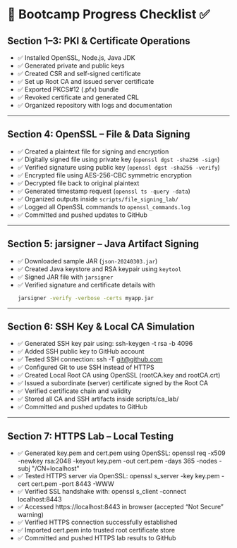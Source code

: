 # 🧩 Bootcamp Progress Checklist ✅

## Section 1–3: PKI & Certificate Operations

- ✅ Installed OpenSSL, Node.js, Java JDK  
- ✅ Generated private and public keys  
- ✅ Created CSR and self-signed certificate  
- ✅ Set up Root CA and issued server certificate  
- ✅ Exported PKCS#12 (.pfx) bundle  
- ✅ Revoked certificate and generated CRL  
- ✅ Organized repository with logs and documentation  

---

## Section 4: OpenSSL – File & Data Signing

- ✅ Created a plaintext file for signing and encryption  
- ✅ Digitally signed file using private key (`openssl dgst -sha256 -sign`)  
- ✅ Verified signature using public key (`openssl dgst -sha256 -verify`)  
- ✅ Encrypted file using AES-256-CBC symmetric encryption  
- ✅ Decrypted file back to original plaintext  
- ✅ Generated timestamp request (`openssl ts -query -data`)  
- ✅ Organized outputs inside `scripts/file_signing_lab/`  
- ✅ Logged all OpenSSL commands to `openssl_commands.log`  
- ✅ Committed and pushed updates to GitHub  

---

## Section 5: jarsigner – Java Artifact Signing

- ✅ Downloaded sample JAR (`json-20240303.jar`)  
- ✅ Created Java keystore and RSA keypair using `keytool`  
- ✅ Signed JAR file with `jarsigner`  
- ✅ Verified signature and certificate details with  
  ```bash
  jarsigner -verify -verbose -certs myapp.jar

---

## Section 6: SSH Key & Local CA Simulation

- ✅ Generated SSH key pair using: ssh-keygen -t rsa -b 4096
- ✅ Added SSH public key to GitHub account
- ✅ Tested SSH connection: ssh -T git@github.com
- ✅ Configured Git to use SSH instead of HTTPS
- ✅ Created Local Root CA using OpenSSL (rootCA.key and rootCA.crt)
- ✅ Issued a subordinate (server) certificate signed by the Root CA
- ✅ Verified certificate chain and validity
- ✅ Stored all CA and SSH artifacts inside scripts/ca_lab/
- ✅ Committed and pushed updates to GitHub

---

## Section 7: HTTPS Lab – Local Testing

- ✅ Generated key.pem and cert.pem using OpenSSL:
   openssl req -x509 -newkey rsa:2048 -keyout key.pem -out cert.pem -days 365 -nodes -subj \"/CN=localhost\"
- ✅ Tested HTTPS server via OpenSSL:
   openssl s_server -key key.pem -cert cert.pem -port 8443 -WWW
- ✅ Verified SSL handshake with:
   openssl s_client -connect localhost:8443
- ✅ Accessed https://localhost:8443 in browser (accepted “Not Secure” warning)
- ✅ Verified HTTPS connection successfully established
- ✅  Imported cert.pem into trusted root certificate store
- ✅ Committed and pushed HTTPS lab results to GitHub

